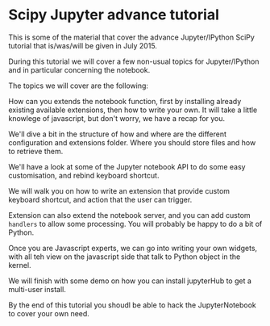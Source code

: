# Scipy Jupyter advance tutorial

This is some of the material that cover the advance Jupyter/IPython SciPy tutorial
that is/was/will be given in July 2015.

During this tutorial we will cover a few non-usual topics for Jupyter/IPython
and in particular concerning the notebook.

The topics we will cover are the following:

How can you extends the notebook function, first by installing already existing available extensions, then how to write your own. It will take a little knowlege of javascript, but don't worry, we have a recap for you.

We'll dive a bit in the structure of how and where are the different configuration and extensions folder. Where you should store files and how to retrieve them.

We'll have a look  at some of the Jupyter notebook API to do some easy customisation, and rebind keyboard shortcut.

We will walk you on how to write an extension that provide custom keyboard shortcut, and action that the user can trigger.

Extension can also extend the notebook server, and you can add custom `handlers` to allow some processing. You will probably be happy to do a bit of Python.  

Once you are Javascript experts, we can go into writing your own widgets, with all teh view on the javascript side that talk to Python object in the kernel.

We will finish with some demo on how you can install jupyterHub to get a multi-user install.

By the end of this tutorial you shoudl be able to hack the JupyterNotebook to cover your own need. 
